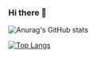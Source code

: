 ### Hi there 👋
![Anurag's GitHub stats](https://github-readme-stats.vercel.app/api?username=benzdeus&count_private=true)


[![Top Langs](https://github-readme-stats.vercel.app/api/top-langs/?username=benzdeus&langs_count=8)](https://github.com/anuraghazra/github-readme-stats)

<!--

<a href="https://app.daily.dev/bezblue"><img src="https://api.daily.dev/devcards/ff973cac2e50435187f07bd235704989.png?r=6fy" width="400" alt="benz-SS's Dev Card"/></a>
